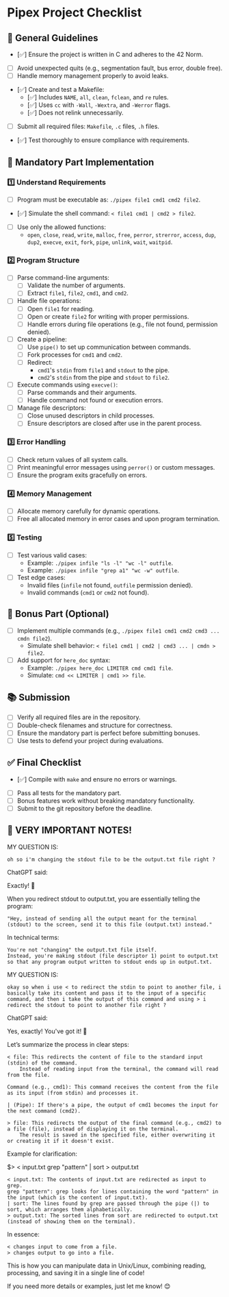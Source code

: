 # Pipex Project Checklist

## 📝 General Guidelines
- [✅] Ensure the project is written in C and adheres to the 42 Norm.
- [ ] Avoid unexpected quits (e.g., segmentation fault, bus error, double free).
- [ ] Handle memory management properly to avoid leaks.
- [✅] Create and test a Makefile:
  - [✅] Includes `NAME`, `all`, `clean`, `fclean`, and `re` rules.
  - [✅] Uses `cc` with `-Wall`, `-Wextra`, and `-Werror` flags.
  - [✅] Does not relink unnecessarily.
- [ ] Submit all required files: `Makefile`, `.c` files, `.h` files.
- [✅] Test thoroughly to ensure compliance with requirements.

## 🔨 Mandatory Part Implementation

### 1️⃣ Understand Requirements
- [ ] Program must be executable as: `./pipex file1 cmd1 cmd2 file2`.
- [✅] Simulate the shell command: `< file1 cmd1 | cmd2 > file2`.
- [ ] Use only the allowed functions:
  - `open`, `close`, `read`, `write`, `malloc`, `free`, `perror`, `strerror`, `access`, `dup`, `dup2`, `execve`, `exit`, `fork`, `pipe`, `unlink`, `wait`, `waitpid`.

### 2️⃣ Program Structure
- [ ] Parse command-line arguments:
  - [ ] Validate the number of arguments.
  - [ ] Extract `file1`, `file2`, `cmd1`, and `cmd2`.
- [ ] Handle file operations:
  - [ ] Open `file1` for reading.
  - [ ] Open or create `file2` for writing with proper permissions.
  - [ ] Handle errors during file operations (e.g., file not found, permission denied).
- [ ] Create a pipeline:
  - [ ] Use `pipe()` to set up communication between commands.
  - [ ] Fork processes for `cmd1` and `cmd2`.
  - [ ] Redirect:
    - `cmd1`'s `stdin` from `file1` and `stdout` to the pipe.
    - `cmd2`'s `stdin` from the pipe and `stdout` to `file2`.
- [ ] Execute commands using `execve()`:
  - [ ] Parse commands and their arguments.
  - [ ] Handle command not found or execution errors.
- [ ] Manage file descriptors:
  - [ ] Close unused descriptors in child processes.
  - [ ] Ensure descriptors are closed after use in the parent process.

### 3️⃣ Error Handling
- [ ] Check return values of all system calls.
- [ ] Print meaningful error messages using `perror()` or custom messages.
- [ ] Ensure the program exits gracefully on errors.

### 4️⃣ Memory Management
- [ ] Allocate memory carefully for dynamic operations.
- [ ] Free all allocated memory in error cases and upon program termination.

### 5️⃣ Testing
- [ ] Test various valid cases:
  - Example: `./pipex infile "ls -l" "wc -l" outfile`.
  - Example: `./pipex infile "grep a1" "wc -w" outfile`.
- [ ] Test edge cases:
  - Invalid files (`infile` not found, `outfile` permission denied).
  - Invalid commands (`cmd1` or `cmd2` not found).

## 🌟 Bonus Part (Optional)
- [ ] Implement multiple commands (e.g., `./pipex file1 cmd1 cmd2 cmd3 ... cmdn file2`).
  - Simulate shell behavior: `< file1 cmd1 | cmd2 | cmd3 ... | cmdn > file2`.
- [ ] Add support for `here_doc` syntax:
  - Example: `./pipex here_doc LIMITER cmd cmd1 file`.
  - Simulate: `cmd << LIMITER | cmd1 >> file`.

## 📚 Submission
- [ ] Verify all required files are in the repository.
- [ ] Double-check filenames and structure for correctness.
- [ ] Ensure the mandatory part is perfect before submitting bonuses.
- [ ] Use tests to defend your project during evaluations.

## ✅ Final Checklist
- [✅] Compile with `make` and ensure no errors or warnings.
- [ ] Pass all tests for the mandatory part.
- [ ] Bonus features work without breaking mandatory functionality.
- [ ] Submit to the git repository before the deadline.

## 📝 VERY IMPORTANT NOTES!
MY QUESTION IS: 

`oh so i'm changing the stdout file to be the output.txt file right ?`

ChatGPT said:

Exactly! 🎯

  When you redirect stdout to output.txt, you are essentially telling the program:

    "Hey, instead of sending all the output meant for the terminal (stdout) to the screen, send it to this file (output.txt) instead."

In technical terms:

    You're not "changing" the output.txt file itself.
    Instead, you're making stdout (file descriptor 1) point to output.txt so that any program output written to stdout ends up in output.txt.

MY QUESTION IS:

`okay so when i use < to redirect the stdin to point to another file, i basically take its content and pass it to the input of a specific command, and then i take the output of this command and using > i redirect the stdout to point to another file right ?`

ChatGPT said:

Yes, exactly! You've got it! 🎯

Let’s summarize the process in clear steps:

    < file: This redirects the content of file to the standard input (stdin) of the command.
        Instead of reading input from the terminal, the command will read from the file.

    Command (e.g., cmd1): This command receives the content from the file as its input (from stdin) and processes it.

    | (Pipe): If there's a pipe, the output of cmd1 becomes the input for the next command (cmd2).

    > file: This redirects the output of the final command (e.g., cmd2) to a file (file), instead of displaying it on the terminal.
        The result is saved in the specified file, either overwriting it or creating it if it doesn't exist.

Example for clarification:

$> < input.txt grep "pattern" | sort > output.txt

    < input.txt: The contents of input.txt are redirected as input to grep.
    grep "pattern": grep looks for lines containing the word "pattern" in the input (which is the content of input.txt).
    | sort: The lines found by grep are passed through the pipe (|) to sort, which arranges them alphabetically.
    > output.txt: The sorted lines from sort are redirected to output.txt (instead of showing them on the terminal).

In essence:

    < changes input to come from a file.
    > changes output to go into a file.

This is how you can manipulate data in Unix/Linux, combining reading, processing, and saving it in a single line of code!

If you need more details or examples, just let me know! 😊
